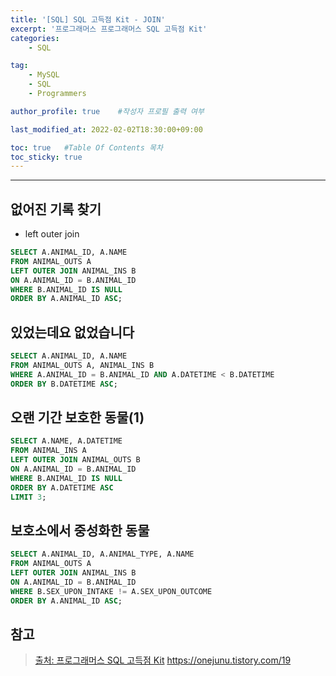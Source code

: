 ```yaml
---
title: '[SQL] SQL 고득점 Kit - JOIN'
excerpt: '프로그래머스 프로그래머스 SQL 고득점 Kit'
categories:
    - SQL

tag:
    - MySQL
    - SQL
    - Programmers

author_profile: true    #작성자 프로필 출력 여부

last_modified_at: 2022-02-02T18:30:00+09:00

toc: true   #Table Of Contents 목차 
toc_sticky: true
---
```


---

## 없어진 기록 찾기 

- left outer join 
  
```SQL
SELECT A.ANIMAL_ID, A.NAME 
FROM ANIMAL_OUTS A 
LEFT OUTER JOIN ANIMAL_INS B
ON A.ANIMAL_ID = B.ANIMAL_ID
WHERE B.ANIMAL_ID IS NULL
ORDER BY A.ANIMAL_ID ASC;
```

## 있었는데요 없었습니다

```SQL
SELECT A.ANIMAL_ID, A.NAME
FROM ANIMAL_OUTS A, ANIMAL_INS B
WHERE A.ANIMAL_ID = B.ANIMAL_ID AND A.DATETIME < B.DATETIME
ORDER BY B.DATETIME ASC;
```

## 오랜 기간 보호한 동물(1)

```SQL
SELECT A.NAME, A.DATETIME
FROM ANIMAL_INS A
LEFT OUTER JOIN ANIMAL_OUTS B 
ON A.ANIMAL_ID = B.ANIMAL_ID
WHERE B.ANIMAL_ID IS NULL
ORDER BY A.DATETIME ASC
LIMIT 3;
```

## 보호소에서 중성화한 동물

```SQL
SELECT A.ANIMAL_ID, A.ANIMAL_TYPE, A.NAME
FROM ANIMAL_OUTS A
LEFT OUTER JOIN ANIMAL_INS B
ON A.ANIMAL_ID = B.ANIMAL_ID
WHERE B.SEX_UPON_INTAKE != A.SEX_UPON_OUTCOME
ORDER BY A.ANIMAL_ID ASC;
```

## 참고

> [출처: 프로그래머스 SQL 고득점 Kit](https://programmers.co.kr/learn/challenges?tab=sql_practice_kit)
> https://onejunu.tistory.com/19